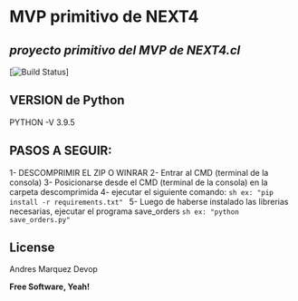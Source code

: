 # MVP primitivo de NEXT4
## _proyecto primitivo del MVP de NEXT4.cl_

[![Build Status](https://travis-ci.org/joemccann/dillinger.svg?branch=master)]

## VERSION de Python
PYTHON -V 3.9.5

## PASOS A SEGUIR:

1- DESCOMPRIMIR EL ZIP O WINRAR
2- Entrar al CMD (terminal de la consola)
3- Posicionarse desde el CMD (terminal de la consola) en la carpeta descomprimida
4- ejecutar el siguiente comando:
        ```sh
        ex: "pip install -r requirements.txt"
        ```
5- Luego de haberse instalado las librerias necesarias, ejecutar el programa save_orders
        ```sh
        ex: "python save_orders.py"
        ```

## License

Andres Marquez Devop

**Free Software, Yeah!**
